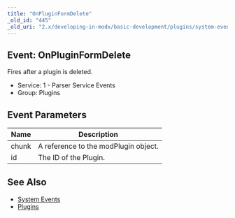 ```yaml
---
title: "OnPluginFormDelete"
_old_id: "445"
_old_uri: "2.x/developing-in-modx/basic-development/plugins/system-events/onpluginformdelete"
---
```


## Event: OnPluginFormDelete

Fires after a plugin is deleted.

- Service: 1 - Parser Service Events
- Group: Plugins

## Event Parameters

| Name  | Description                          |
| ----- | ------------------------------------ |
| chunk | A reference to the modPlugin object. |
| id    | The ID of the Plugin.                |

## See Also

- [System Events](extending-modx/plugins/system-events "System Events")
- [Plugins](extending-modx/plugins "Plugins")
